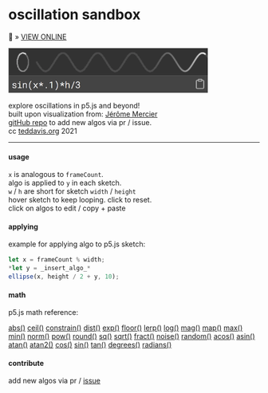 # oscillation sandbox

🔗  » [VIEW ONLINE](https://ffd8.github.io/oscillation-sandbox/)

<img src="includes/images/osc.png" width="400px">  

explore oscillations in p5.js and beyond!  
built upon visualization from: [Jérôme Mercier](https://www.pizza-punk.com/oscillation-functions/)  
[gitHub repo](https://github.com/ffd8/oscillation-sandbox) to add new algos via pr / issue.  
cc [teddavis.org](https://teddavis.org/) 2021

-----

#### usage	

`x` is analogous to `frameCount`.  
algo is applied to `y` in each sketch.  
`w` / `h` are short for sketch `width` / `height`  
hover sketch to keep looping. click to reset.  
click on algos to edit / copy + paste  

#### applying

example for applying algo to p5.js sketch:  

```js 
let x = frameCount % width;
*let y = _insert_algo_*
ellipse(x, height / 2 + y, 10);
```

#### math

p5.js math reference:  

[abs()](https://p5js.org/reference/#/p5/abs) [ceil()](https://p5js.org/reference/#/p5/ceil) [constrain()](https://p5js.org/reference/#/p5/constrain) [dist()](https://p5js.org/reference/#/p5/dist) [exp()](https://p5js.org/reference/#/p5/exp) [floor()](https://p5js.org/reference/#/p5/floor) [lerp()](https://p5js.org/reference/#/p5/lerp) [log()](https://p5js.org/reference/#/p5/log) [mag()](https://p5js.org/reference/#/p5/mag) [map()](https://p5js.org/reference/#/p5/map) [max()](https://p5js.org/reference/#/p5/max) [min()](https://p5js.org/reference/#/p5/min) [norm()](https://p5js.org/reference/#/p5/norm) [pow()](https://p5js.org/reference/#/p5/pow) [round()](https://p5js.org/reference/#/p5/round) [sq()](https://p5js.org/reference/#/p5/sq) [sqrt()](https://p5js.org/reference/#/p5/sqrt) [fract()](https://p5js.org/reference/#/p5/fract) [noise()](https://p5js.org/reference/#/p5/noise) [random()](https://p5js.org/reference/#/p5/random) [acos()](https://p5js.org/reference/#/p5/acos) [asin()](https://p5js.org/reference/#/p5/asin) [atan()](https://p5js.org/reference/#/p5/atan) [atan2()](https://p5js.org/reference/#/p5/atan2) [cos()](https://p5js.org/reference/#/p5/cos) [sin()](https://p5js.org/reference/#/p5/sin) [tan()](https://p5js.org/reference/#/p5/tan) [degrees()](https://p5js.org/reference/#/p5/degrees) [radians()](https://p5js.org/reference/#/p5/radians)

#### contribute

add new algos via pr / [issue](https://github.com/ffd8/oscillation-sandbox/issues)

